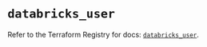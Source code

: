 # `databricks_user`

Refer to the Terraform Registry for docs: [`databricks_user`](https://registry.terraform.io/providers/databricks/databricks/1.48.0/docs/resources/user).
